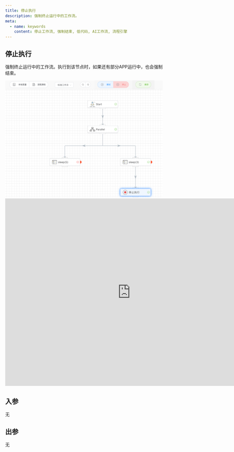 ```yaml
---
title: 停止执行
description: 强制终止运行中的工作流。
meta:
  - name: keywords
    content: 停止工作流, 强制结束, 低代码, AI工作流, 流程引擎
---
```


## 停止执行

强制终止运行中的工作流。执行到该节点时，如果还有部分APP运行中，也会强制结束。

<img src="./img/stop_execution.png" alt="stop_execution" title="停止执行" style="zoom:50%;" />

<iframe 
    width="800" 
    height="600" 
    src="https://www.youtube.com/embed/jXOnAONdr94"  frameborder="0" 
    allow="accelerometer; autoplay; encrypted-media; gyroscope; picture-in-picture" 
    allowfullscreen>
</iframe>

## 入参

无



## 出参

无